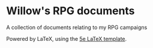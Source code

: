 # Willow's RPG documents

A collection of documents relating to my RPG campaigns

Powered by LaTeX, using the [5e LaTeX template](https://github.com/ashonit/DND-5e-LaTeX-Template).
